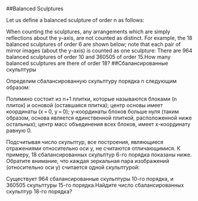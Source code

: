 ##Balanced Sculptures

Let us define a balanced sculpture of order n as follows:

When counting the sculptures, any arrangements which are simply reflections about the y-axis, are not counted as distinct. For example, the 18 balanced sculptures of order 6 are shown below; note that each pair of mirror images (about the y-axis) is counted as one sculpture:
There are 964 balanced sculptures of order 10 and 360505 of order 15.How many balanced sculptures are there of order 18?
##Сбалансированные скульптуры

Определим сбалансированную скульптуру порядка n следующим образом:

Полимино состоит из n+1 плитки, которые называются блоками (n плиток) и основой (оставшаяся плитка);
центр основы имеет координаты (x = 0, y = 0);
y-координаты блоков больше нуля (таким образом, основа является единственной плиткой, расположенной ниже остальных);
центр масс объединения всех блоков, имеет x-координату равную 0.

Подсчитывая число скульптур, все построения, являющиеся отражениями относительно оси y, не считаются отличающимися. К примеру, 18 сбалансированных скульптур 6-го порядка показаны ниже. Обратите внимание, что каждая зеркальная пара изображений (относительно оси y) считается одной скульптурой:

Существует 964 сбалансированные скульптуры 10-го порядка, и 360505 скульптуры 15-го порядка.Найдите число сбалансированных скульптур 18-го порядка?
